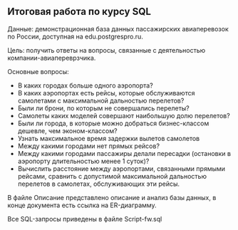 ## **Итоговая работа по курсу SQL**

Данные: демонстрационная база данных пассажирских авиаперевозок по России, доступная на edu.postgrespro.ru.

Цель: получить ответы на вопросы, связанные с деятельностью компании-авиапереврзчика.

Основные вопросы:
 * В каких городах больше одного аэропорта?
 * В каких аэропортах есть рейсы, которые обслуживаются самолетами с максимальной дальностью перелетов?
 * Были ли брони, по которым не совершались перелеты?
 * Самолеты каких моделей совершают наибольшую долю перелетов?
 * Были ли города, в которые можно  добраться бизнес-классом дешевле, чем эконом-классом?
 * Узнать максимальное время задержки вылетов самолетов
 * Между какими городами нет прямых рейсов?
 * Между какими городами пассажиры делали пересадки (остановки в аэропорту длительностью менее 1 суток)?
 * Вычислить расстояние между аэропортами, связанными прямыми рейсами, сравнить с допустимой максимальной дальностью перелетов  в самолетах, обслуживающих эти рейсы.

В файле Описание представлено описание и анализ базы данных, в конце документа есть ссылка на ER-диаграмму.

Все SQL-запросы приведены в файле Script-fw.sql
